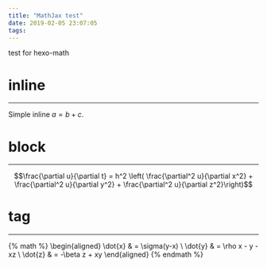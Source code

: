 ```yaml
---
title: "MathJax test"
date: 2019-02-05 23:07:05
tags:
---
```


test for hexo-math

<!--more-->

# inline
----

Simple inline $a = b + c$.

# block
----

$$\frac{\partial u}{\partial t}
= h^2 \left( \frac{\partial^2 u}{\partial x^2} +
\frac{\partial^2 u}{\partial y^2} +
\frac{\partial^2 u}{\partial z^2}\right)$$


# tag
----

{% math %}
\begin{aligned}
\dot{x} & = \sigma(y-x) \\
\dot{y} & = \rho x - y - xz \\
\dot{z} & = -\beta z + xy
\end{aligned}
{% endmath %}